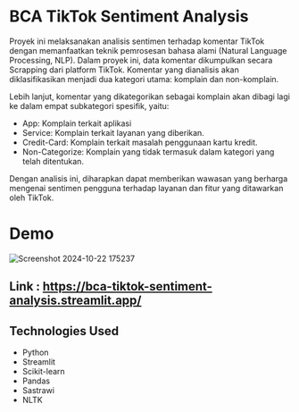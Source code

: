 
# BCA TikTok Sentiment Analysis

Proyek ini melaksanakan analisis sentimen terhadap komentar TikTok dengan memanfaatkan teknik pemrosesan bahasa alami (Natural Language Processing, NLP). Dalam proyek ini, data komentar dikumpulkan secara Scrapping dari platform TikTok. Komentar yang dianalisis akan diklasifikasikan menjadi dua kategori utama: komplain dan non-komplain.

Lebih lanjut, komentar yang dikategorikan sebagai komplain akan dibagi lagi ke dalam empat subkategori spesifik, yaitu:

- App: Komplain terkait aplikasi
- Service: Komplain terkait layanan yang diberikan.
- Credit-Card: Komplain terkait masalah penggunaan kartu kredit.
- Non-Categorize: Komplain yang tidak termasuk dalam kategori yang telah ditentukan.

Dengan analisis ini, diharapkan dapat memberikan wawasan yang berharga mengenai sentimen pengguna terhadap layanan dan fitur yang ditawarkan oleh TikTok.



# Demo
![Screenshot 2024-10-22 175237](https://github.com/user-attachments/assets/ceef2169-af5b-45eb-8cb5-0eec0be60205)




## Link : https://bca-tiktok-sentiment-analysis.streamlit.app/


## Technologies Used
- Python
- Streamlit
- Scikit-learn
- Pandas
- Sastrawi
- NLTK


